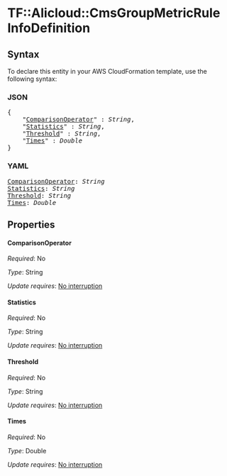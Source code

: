 # TF::Alicloud::CmsGroupMetricRule InfoDefinition

## Syntax

To declare this entity in your AWS CloudFormation template, use the following syntax:

### JSON

<pre>
{
    "<a href="#comparisonoperator" title="ComparisonOperator">ComparisonOperator</a>" : <i>String</i>,
    "<a href="#statistics" title="Statistics">Statistics</a>" : <i>String</i>,
    "<a href="#threshold" title="Threshold">Threshold</a>" : <i>String</i>,
    "<a href="#times" title="Times">Times</a>" : <i>Double</i>
}
</pre>

### YAML

<pre>
<a href="#comparisonoperator" title="ComparisonOperator">ComparisonOperator</a>: <i>String</i>
<a href="#statistics" title="Statistics">Statistics</a>: <i>String</i>
<a href="#threshold" title="Threshold">Threshold</a>: <i>String</i>
<a href="#times" title="Times">Times</a>: <i>Double</i>
</pre>

## Properties

#### ComparisonOperator

_Required_: No

_Type_: String

_Update requires_: [No interruption](https://docs.aws.amazon.com/AWSCloudFormation/latest/UserGuide/using-cfn-updating-stacks-update-behaviors.html#update-no-interrupt)

#### Statistics

_Required_: No

_Type_: String

_Update requires_: [No interruption](https://docs.aws.amazon.com/AWSCloudFormation/latest/UserGuide/using-cfn-updating-stacks-update-behaviors.html#update-no-interrupt)

#### Threshold

_Required_: No

_Type_: String

_Update requires_: [No interruption](https://docs.aws.amazon.com/AWSCloudFormation/latest/UserGuide/using-cfn-updating-stacks-update-behaviors.html#update-no-interrupt)

#### Times

_Required_: No

_Type_: Double

_Update requires_: [No interruption](https://docs.aws.amazon.com/AWSCloudFormation/latest/UserGuide/using-cfn-updating-stacks-update-behaviors.html#update-no-interrupt)

